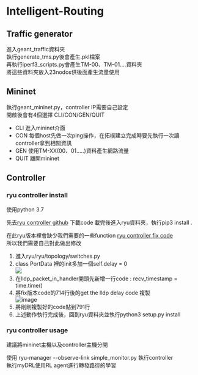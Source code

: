 # Intelligent-Routing
## Traffic generator

進入geant_traffic資料夾  
執行generate_tms.py後會產生.pkl檔案  
再執行iperf3_scripts.py會產生TM-00、TM-01....資料夾  
將這些資料夾放入23nodos供後面產生流量使用


## Mininet

執行geant_mininet.py，controller IP需要自己設定  
開啟後會有4個選擇 CLI/CON/GEN/QUIT
* CLI
進入mininet介面
* CON
每個host先做一次ping操作，在拓樸建立完成時要先執行一次讓controller拿到相關資訊
* GEN
使用TM-XX(00、01.....)資料產生網路流量
* QUIT
離開mininet

## Controller

### ryu controller install

使用python 3.7

先去[ryu controller github](https://github.com/faucetsdn/ryu) 下載code
載完後進入ryu資料夾，執行pip3 install .

在此ryu版本裡會缺少我們需要的一些function  [ryu controller fix code](https://github.com/muzixing/ryu/blob/master/ryu/topology/switches.py)  
所以我們需要自己對此做出修改

1. 進入ryu/ryu/topology/switches.py
2. class PortData 裡的init多加一個self.delay = 0  
![](https://i.imgur.com/E9RPmRz.png)
3. 在lldp_packet_in_handler開頭先新增一行code : recv_timestamp = time.time()
4. 將fix版本code的714行後的get the lldp delay code 複製  
![image](https://user-images.githubusercontent.com/69691891/145552471-a11fbc18-a494-4e34-982c-6e88a861a27a.png)
5. 將剛剛複製好的code貼到791行
6. 上述動作執行完成後，回到ryu資料夾並執行python3 setup.py install

### ryu controller usage

建議將mininet主機以及controller主機分開

使用 ryu-manager --observe-link simple_monitor.py 執行controller  
執行myDRL使用RL agent進行轉發路徑的學習




